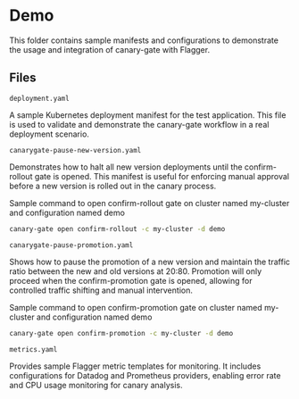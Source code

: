 # Demo
This folder contains sample manifests and configurations to demonstrate the usage and integration of canary-gate with Flagger.

## Files

`deployment.yaml`

A sample Kubernetes deployment manifest for the test application. This file is used to validate and demonstrate the canary-gate workflow in a real deployment scenario.

`canarygate-pause-new-version.yaml`

Demonstrates how to halt all new version deployments until the confirm-rollout gate is opened. This manifest is useful for enforcing manual approval before a new version is rolled out in the canary process.

Sample command to open confirm-rollout gate on cluster named my-cluster and configuration named demo

```sh
canary-gate open confirm-rollout -c my-cluster -d demo
```


`canarygate-pause-promotion.yaml`

Shows how to pause the promotion of a new version and maintain the traffic ratio between the new and old versions at 20:80. Promotion will only proceed when the confirm-promotion gate is opened, allowing for controlled traffic shifting and manual intervention.

Sample command to open confirm-promotion gate on cluster named my-cluster and configuration named demo

```sh
canary-gate open confirm-promotion -c my-cluster -d demo
```

`metrics.yaml`

Provides sample Flagger metric templates for monitoring. It includes configurations for Datadog and Prometheus providers, enabling error rate and CPU usage monitoring for canary analysis.
